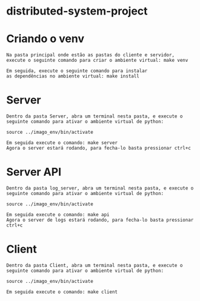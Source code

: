 # distributed-system-project

# Criando o venv

    Na pasta principal onde estão as pastas do cliente e servidor, 
    execute o seguinte comando para criar o ambiente virtual: make venv
    
    Em seguida, execute o seguinte comando para instalar 
    as dependências no ambiente virtual: make install

# Server

    Dentro da pasta Server, abra um terminal nesta pasta, e execute o 
    seguinte comando para ativar o ambiente virtual de python: 
    
    source ../imago_env/bin/activate
    
    Em seguida execute o comando: make server
    Agora o server estará rodando, para fecha-lo basta pressionar ctrl+c

# Server API

    Dentro da pasta log_server, abra um terminal nesta pasta, e execute o 
    seguinte comando para ativar o ambiente virtual de python: 
    
    source ../imago_env/bin/activate
    
    Em seguida execute o comando: make api
    Agora o server de logs estará rodando, para fecha-lo basta pressionar ctrl+c

# Client

    Dentro da pasta Client, abra um terminal nesta pasta, e execute o 
    seguinte comando para ativar o ambiente virtual de python: 
    
    source ../imago_env/bin/activate
    
    Em seguida execute o comando: make client
